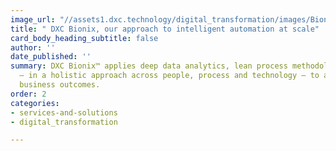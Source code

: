 ```yaml
---
image_url: "//assets1.dxc.technology/digital_transformation/images/Bionix_Watersplash-bw.jpg"
title: " DXC Bionix, our approach to intelligent automation at scale"
card_body_heading_subtitle: false
author: ''
date_published: ''
summary: DXC Bionix™ applies deep data analytics, lean process methodology and automation
  — in a holistic approach across people, process and technology — to achieve client
  business outcomes.
order: 2
categories:
- services-and-solutions
- digital_transformation

---
```

